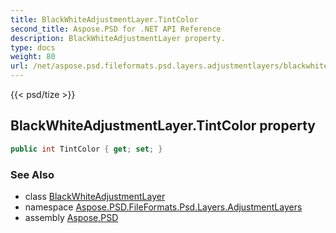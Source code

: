 ```yaml
---
title: BlackWhiteAdjustmentLayer.TintColor
second_title: Aspose.PSD for .NET API Reference
description: BlackWhiteAdjustmentLayer property. 
type: docs
weight: 80
url: /net/aspose.psd.fileformats.psd.layers.adjustmentlayers/blackwhiteadjustmentlayer/tintcolor/
---
```

{{< psd/tize >}}
## BlackWhiteAdjustmentLayer.TintColor property

```csharp
public int TintColor { get; set; }
```

### See Also

* class [BlackWhiteAdjustmentLayer](../)
* namespace [Aspose.PSD.FileFormats.Psd.Layers.AdjustmentLayers](../../blackwhiteadjustmentlayer/)
* assembly [Aspose.PSD](../../../)


